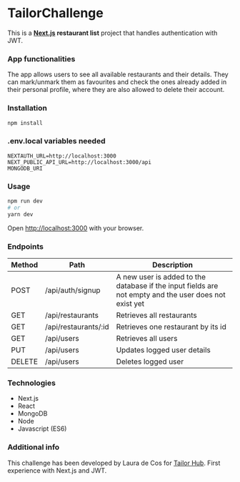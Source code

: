 # TailorChallenge

This is a **[Next.js](https://nextjs.org/) restaurant list** project that handles authentication with JWT.

### App functionalities

The app allows users to see all available restaurants and their details. They can mark/unmark them as favourites and check the ones already added in their personal profile, where they are also allowed to delete their account.

### Installation

```sh
npm install
```

### .env.local variables needed

```
NEXTAUTH_URL=http://localhost:3000
NEXT_PUBLIC_API_URL=http://localhost:3000/api
MONGODB_URI
```

### Usage

```bash
npm run dev
# or
yarn dev
```

Open [http://localhost:3000](http://localhost:3000) with your browser.

### Endpoints

|	Method	|	Path	|	Description	|
|	-	|	-	|	-	|
|	POST	|	/api/auth/signup	|	A new user is added to the database if the input fields are not empty and the user does not exist yet	|
| GET | /api/restaurants | Retrieves all restaurants |
| GET | /api/restaurants/:id | Retrieves one restaurant by its id |
| GET | /api/users | Retrieves all users |
| PUT | /api/users | Updates logged user details |
| DELETE | /api/users | Deletes logged user |

### Technologies

- Next.js
- React
- MongoDB
- Node
- Javascript (ES6)

### Additional info

This challenge has been developed by Laura de Cos for [Tailor Hub](https://github.com/TailorHub-Mad/TailorChallenge/blob/master/instructions.md). First experience with Next.js and JWT.
